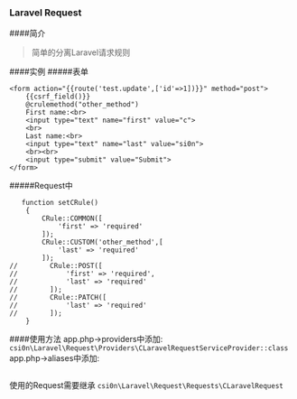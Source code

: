 ### Laravel Request

####简介

>简单的分离Laravel请求规则

####实例
#####表单
```
<form action="{{route('test.update',['id'=>1])}}" method="post">
    {{csrf_field()}}
    @crulemethod("other_method")
    First name:<br>
    <input type="text" name="first" value="c">
    <br>
    Last name:<br>
    <input type="text" name="last" value="si0n">
    <br><br>
    <input type="submit" value="Submit">
</form>
```
#####Request中
```
   function setCRule()
    {
        CRule::COMMON([
            'first' => 'required'
        ]);
        CRule::CUSTOM('other_method',[
            'last' => 'required'
        ]);
//        CRule::POST([
//            'first' => 'required',
//            'last' => 'required'
//        ]);
//        CRule::PATCH([
//            'last' => 'required'
//        ]);
    }
```
####使用方法
app.php->providers中添加:
```csi0n\Laravel\Request\Providers\CLaravelRequestServiceProvider::class```
app.php->aliases中添加:
```'CRule' => csi0n\Laravel\Request\Facades\CLaravelRequestFacade::class
```
使用的Request需要继承
```csi0n\Laravel\Request\Requests\CLaravelRequest```





